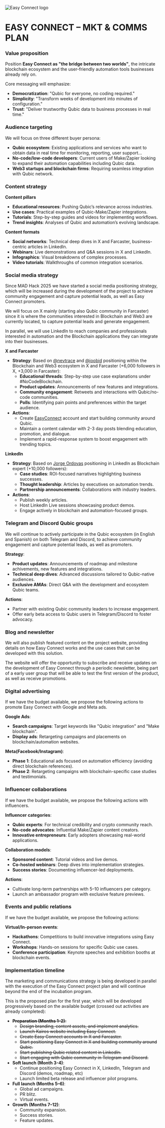 ![Easy Connect logo](../easyconnect-logo.jpg)

# EASY CONNECT – MKT & COMMS PLAN

### Value proposition

Position **Easy Connect as "the bridge between two worlds"**, the intricate blockchain ecosystem and the user-friendly automation tools businesses already rely on.

Core messaging will emphasize:

- **Democratization**: "Qubic for everyone, no coding required."
- **Simplicity**: "Transform weeks of development into minutes of configuration."
- **Trust**: "Deliver trustworthy Qubic data to business processes in real time."

### Audience targeting

We will focus on three different buyer persona:

- **Qubic ecosystem**: Existing applications and services who want to obtain data in real time for monitoring, reporting, user support...
- **No-code/low-code developers**: Current users of Make/Zapier looking to expand their automation capabilities including Qubic data.
- **Web3 startups and blockchain firms**: Requiring seamless integration with Qubic network.

### Content strategy

**Content pillars**

- **Educational resources**: Pushing Qubic’s relevance across industries.
- **Use cases**: Practical examples of Qubic-Make/Zapier integrations.
- **Tutorials**: Step-by-step guides and videos for implementing workflows.
- **Trend insights**: Analyses of Qubic and automation’s evolving landscape.

**Content formats**

- **Social networks**: Technical deep dives in X and Farcaster, business-centric articles in LinkedIn.
- **Webinars**: Live demonstrations and Q&A sessions in X and LinkedIn.
- **Infographics**: Visual breakdowns of complex processes.
- **Video tutorials**: Walkthroughs of common integration scenarios.

### Social media strategy

Since MAD Hack 2025 we have started a social media positioning strategy, which will be increased during the development of the project to achieve community engagement and capture potential leads, as well as Easy Connect promoters.

We will focus on X mainly (starting also Qubic community in Farcaster) since it is where the communities interested in Blockchain and Web3 are currently located, to capture potential leads and generate engagement.

In parallel, we will use LinkedIn to reach companies and professionals interested in automation and the Blockchain applications they can integrate into their businesses.

**X and Farcaster**

- **Strategy**: Based on [@nevtrace](https://x.com/nevtrace) and [@joobid](https://x.com/joobid) positioning within the Blockchain and Web3 ecosystem in X and Farcaster (+6,000 followers in X, +3,000 in Farcaster):
  - **Educational threads**: Step-by-step use case explanations under #NoCodeBlockchain.
  - **Product updates**: Announcements of new features and integrations.
  - **Community engagement**: Retweets and interactions with Qubic/no-code communities.
  - **Polls**: Identifying pain points and preferences within the target audience.
- **Actions**:
  - Create [EasyConnect](https://x.com/_easyconnect) account and start building community around Qubic.
  - Maintain a content calendar with 2-3 day posts blending education, promotion, and dialogue.
  - Implement a rapid-response system to boost engagement with trending topics.

**LinkedIn**

- **Strategy**: Based on [Jorge Ordovas](https://www.linkedin.com/in/jorgeordovas/) positioning in LinkedIn as Blockchain expert (+10,000 followers):
  - **Case studies**: ROI-focused narratives highlighting business successes.
  - **Thought leadership**: Articles by executives on automation trends.
  - **Partnership announcements**: Collaborations with industry leaders.
- **Actions**:
  - Publish weekly articles.
  - Host LinkedIn Live sessions showcasing product demos.
  - Engage actively in blockchain and automation-focused groups.

### Telegram and Discord Qubic groups

We will continue to actively participate in the Qubic ecosystem (in English and Spanish) on both Telegram and Discord, to achieve community engagement and capture potential leads, as well as promoters.

**Strategy**:

- **Product updates**: Announcements of roadmap and milestone achivements, new features and integrations.
- **Technical deep dives**: Advanced discussions tailored to Qubic-native audiences.
- **Exclusive AMAs**: Direct Q&A with the development and ecosystem Qubic teams.

**Actions**:

- Partner with existing Qubic community leaders to increase engagement.
- Offer early beta access to Qubic users in Telegram/Discord to foster advocacy.

### Blog and newsletter

We will also publish featured content on the project website, providing details on how Easy Connect works and the use cases that can be developed with this solution.

The website will offer the opportunity to subscribe and receive updates on the development of Easy Connect through a periodic newsletter, being part of a early user group that will be able to test the first version of the product, as well as receive promotions.

### Digital advertising

If we have the budget available, we propose the following actions to promote Easy Connect with Google and Meta ads.

**Google Ads**:

- **Search campaigns**: Target keywords like "Qubic integration" and "Make blockchain".
- **Display ads**: Retargeting campaigns and placements on blockchain/automation websites.

**Meta(Facebook/Instagram)**:

- **Phase 1**: Educational ads focused on automation efficiency (avoiding direct blockchain references).
- **Phase 2**: Retargeting campaigns with blockchain-specific case studies and testimonials.

### Influencer collaborations

If we have the budget available, we propose the following actions with influencers.

**Influencer categories**:

- **Qubic experts**: For technical credibility and crypto community reach.
- **No-code advocates**: Influential Make/Zapier content creators.
- **Innovative entrepreneurs**: Early adopters showcasing real-world applications.

**Collaboration models**:

- **Sponsored content**: Tutorial videos and live demos.
- **Co-hosted webinars**: Deep dives into implementation strategies.
- **Success stories**: Documenting influencer-led deployments.

**Actions**:

- Cultivate long-term partnerships with 5–10 influencers per category.
- Launch an ambassador program with exclusive feature previews.

### Events and public relations

If we have the budget available, we propose the following actions:

**Virtual/In-person events**:

- **Hackathons**: Competitions to build innovative integrations using Easy Connect.
- **Workshops**: Hands-on sessions for specific Qubic use cases.
- **Conference participation**: Keynote speeches and exhibition booths at blockchain events.

### Implementation timeline

The marketing and communications strategy is being developed in parallel with the execution of the Easy Connect project plan and will continue beyond the end of the incubation program.

This is the proposed plan for the first year, which will be developed progressively based on the available budget (crossed out activities are already completed):

- **~~Preparation (Months 1–2)~~**~~:~~
  - ~~Design branding, content assets, and implement analytics.~~
  - ~~Launch Kairos website including Easy Connect.~~
  - ~~Create Easy Connect accounts in X and Farcaster.~~
  - ~~Start positioning Easy Connect in X and building community around Qubic.~~
  - ~~Start publishing Qubic related content in LinkedIn.~~
  - ~~Start engaging with Qubic community in Telegram and Discord.~~
- **Soft launch (Month 3-4)**:
  - Continue positioning Easy Connect in X, LinkedIn, Telegram and Discord (demos, roadmap, etc)
  - Launch limited beta release and influencer pilot programs.
- **Full launch (Months 5–6)**:
  - Global ad campaigns.
  - PR blitz.
  - Virtual events.
- **Growth (Months 7–12)**:
  - Community expansion.
  - Success stories.
  - Feature updates.

